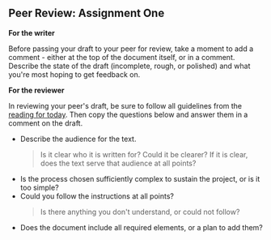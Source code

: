 ## Peer Review: Assignment One

**For the writer**

Before passing your draft to your peer for review, take a moment to add a comment - either at the top of the document itself, or in a comment. Describe the state of the draft (incomplete, rough, or polished) and what you're most hoping to get feedback on.

**For the reviewer**

In reviewing your peer's draft, be sure to follow all guidelines from the [reading for today](https://serc.carleton.edu/sp/library/peerreview/tips.html). Then copy the questions below and answer them in a comment on the draft.

- Describe the audience for the text. 
  > Is it clear who it is written for? 
  > Could it be clearer? 
  > If it is clear, does the text serve that audience at all points?
- Is the process chosen sufficiently complex to sustain the project, or is it too simple? 
- Could you follow the instructions at all points? 
  > Is there anything you don't understand, or could not follow?
- Does the document include all required elements, or a plan to add them?
